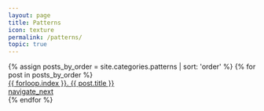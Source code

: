 ```yaml
---
layout: page
title: Patterns
icon: texture
permalink: /patterns/
topic: true
---
```


<div class='list'>
  {% assign posts_by_order = site.categories.patterns | sort: 'order' %}
  {% for post in posts_by_order %}
    <a href="{{ post.url }}" class='list-item'>
      <div class='list-item__content'>
        <div class='list-item-title'>{{ forloop.index }}. {{ post.title }}</div>
      </div>
      <div class='btn-secondary btn--icon btn--small'>
        <span class='material-symbols-outlined'>navigate_next</span>
      </div>
    </a>
  {% endfor %}
</div>
